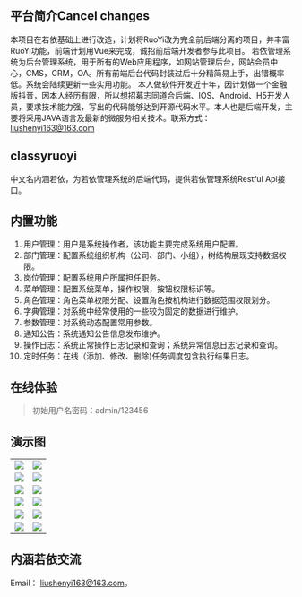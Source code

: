 ## 平台简介Cancel changes
本项目在若依基础上进行改造，计划将RuoYi改为完全前后端分离的项目，并丰富RuoYi功能，前端计划用Vue来完成，诚招前后端开发者参与此项目。
若依管理系统为后台管理系统，用于所有的Web应用程序，如网站管理后台，网站会员中心，CMS，CRM，OA。所有前端后台代码封装过后十分精简易上手，出错概率低。系统会陆续更新一些实用功能。
本人做软件开发近十年，因计划做一个金融版抖音，因本人经历有限，所以想招募志同道合后端、IOS、Android、H5开发人员，要求技术能力强，写出的代码能够达到开源代码水平。本人也是后端开发，主要将采用JAVA语言及最新的微服务相关技术。联系方式：liushenyi163@163.com
## classyruoyi
中文名内涵若依，为若依管理系统的后端代码，提供若依管理系统Restful Api接口。
## 内置功能

1.  用户管理：用户是系统操作者，该功能主要完成系统用户配置。
2.  部门管理：配置系统组织机构（公司、部门、小组），树结构展现支持数据权限。
3.  岗位管理：配置系统用户所属担任职务。
4.  菜单管理：配置系统菜单，操作权限，按钮权限标识等。
5.  角色管理：角色菜单权限分配、设置角色按机构进行数据范围权限划分。
6.  字典管理：对系统中经常使用的一些较为固定的数据进行维护。
7.  参数管理：对系统动态配置常用参数。
8.  通知公告：系统通知公告信息发布维护。
9.  操作日志：系统正常操作日志记录和查询；系统异常信息日志记录和查询。
10. 定时任务：在线（添加、修改、删除)任务调度包含执行结果日志。
## 在线体验
> 初始用户名密码：admin/123456  

## 演示图

<table>
    <tr>
        <td><img src="https://github.com/yjjhkyq/images/blob/master/1.png"/></td>
        <td><img src="https://github.com/yjjhkyq/images/blob/master/SY%7B1KE6Y%5BWKWH(K%25%5DLJ0__P.png"/></td>
    </tr>
    <tr>
        <td><img src="https://github.com/yjjhkyq/images/blob/master/2.png"/></td>
        <td><img src="https://github.com/yjjhkyq/images/blob/master/3.png"/></td>
    </tr>
    <tr>
        <td><img src="https://github.com/yjjhkyq/images/blob/master/4.png"/></td>
        <td><img src="https://github.com/yjjhkyq/images/blob/master/5.png"/></td>
    </tr>
    <tr>
        <td><img src="https://github.com/yjjhkyq/images/blob/master/6.png"/></td>
        <td><img src="https://github.com/yjjhkyq/images/blob/master/7.png"/></td>
    </tr>
	  <tr>
        <td><img src="https://github.com/yjjhkyq/images/blob/master/8.png"/></td>
        <td><img src="https://github.com/yjjhkyq/images/blob/master/9.png"/></td>
    </tr>
	  <tr>
        <td><img src="https://github.com/yjjhkyq/images/blob/master/10.png"/></td>
	      <td><img src="https://github.com/yjjhkyq/images/blob/master/11.png"/></td>
    </tr>
</table>


## 内涵若依交流

Email： liushenyi163@163.com。
